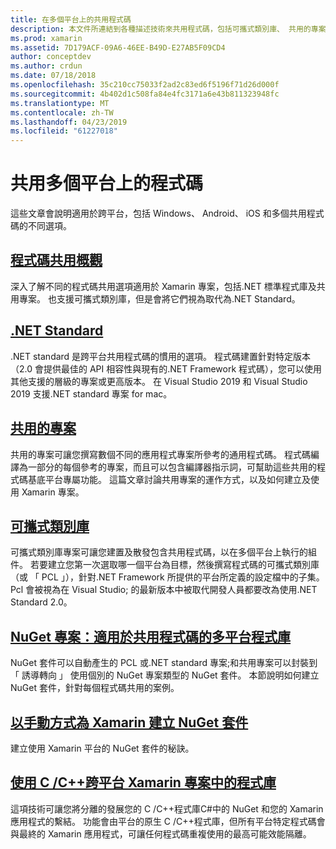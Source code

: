 ```yaml
---
title: 在多個平台上的共用程式碼
description: 本文件所連結到各種描述技術來共用程式碼，包括可攜式類別庫、 共用的專案、.NET Standard 和 NuGet 的輔助線。
ms.prod: xamarin
ms.assetid: 7D179ACF-09A6-46EE-B49D-E27AB5F09CD4
author: conceptdev
ms.author: crdun
ms.date: 07/18/2018
ms.openlocfilehash: 35c210cc75033f2ad2c83ed6f5196f71d26d000f
ms.sourcegitcommit: 4b402d1c508fa84e4fc3171a6e43b811323948fc
ms.translationtype: MT
ms.contentlocale: zh-TW
ms.lasthandoff: 04/23/2019
ms.locfileid: "61227018"
---
```

# <a name="sharing-code-on-multiple-platforms"></a>共用多個平台上的程式碼

這些文章會說明適用於跨平台，包括 Windows、 Android、 iOS 和多個共用程式碼的不同選項。

## <a name="code-sharing-overviewcode-sharingmd"></a>[程式碼共用概觀](code-sharing.md)

深入了解不同的程式碼共用選項適用於 Xamarin 專案，包括.NET 標準程式庫及共用專案。 也支援可攜式類別庫，但是會將它們視為取代為.NET Standard。

## <a name="net-standardcross-platformapp-fundamentalsnet-standardmd"></a>[.NET Standard](~/cross-platform/app-fundamentals/net-standard.md)

.NET standard 是跨平台共用程式碼的慣用的選項。 程式碼建置針對特定版本 （2.0 會提供最佳的 API 相容性與現有的.NET Framework 程式碼），您可以使用其他支援的層級的專案或更高版本。 在 Visual Studio 2019 和 Visual Studio 2019 支援.NET standard 專案 for mac。

## <a name="shared-projectscross-platformapp-fundamentalsshared-projectsmd"></a>[共用的專案](~/cross-platform/app-fundamentals/shared-projects.md)

共用的專案可讓您撰寫數個不同的應用程式專案所參考的通用程式碼。 程式碼編譯為一部分的每個參考的專案，而且可以包含編譯器指示詞，可幫助這些共用的程式碼基底平台專屬功能。 這篇文章討論共用專案的運作方式，以及如何建立及使用 Xamarin 專案。

## <a name="portable-class-librariescross-platformapp-fundamentalspclmd"></a>[可攜式類別庫](~/cross-platform/app-fundamentals/pcl.md)

可攜式類別庫專案可讓您建置及散發包含共用程式碼，以在多個平台上執行的組件。 若要建立您第一次選取哪一個平台為目標，然後撰寫程式碼的可攜式類別庫 （或 「 PCL 」），針對.NET Framework 所提供的平台所定義的設定檔中的子集。 Pcl 會被視為在 Visual Studio; 的最新版本中被取代開發人員都要改為使用.NET Standard 2.0。

## <a name="nuget-projects-multiplatform-libraries-for-code-sharingcross-platformapp-fundamentalsnuget-multiplatform-librariesindexmd"></a>[NuGet 專案：適用於共用程式碼的多平台程式庫](~/cross-platform/app-fundamentals/nuget-multiplatform-libraries/index.md)

NuGet 套件可以自動產生的 PCL 或.NET standard 專案;和共用專案可以封裝到 「 誘導轉向 」 使用個別的 NuGet 專案類型的 NuGet 套件。 本節說明如何建立 NuGet 套件，針對每個程式碼共用的案例。

## <a name="manually-creating-nuget-packages-for-xamarincross-platformapp-fundamentalsnuget-manualmd"></a>[以手動方式為 Xamarin 建立 NuGet 套件](~/cross-platform/app-fundamentals/nuget-manual.md)

建立使用 Xamarin 平台的 NuGet 套件的秘訣。

## <a name="use-cc-libraries-in-cross-platform-xamarin-projectscross-platformcppindexmd"></a>[使用 C /C++跨平台 Xamarin 專案中的程式庫](~/cross-platform/cpp/index.md)

這項技術可讓您將分離的發展您的 C /C++程式庫C#中的 NuGet 和您的 Xamarin 應用程式的繫結。 功能會由平台的原生 C /C++程式庫，但所有平台特定程式碼會與最終的 Xamarin 應用程式，可讓任何程式碼重複使用的最高可能效能隔離。 
